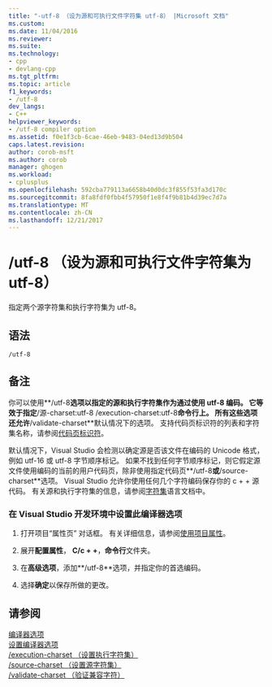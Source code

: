 ```yaml
---
title: "-utf-8 （设为源和可执行文件字符集 utf-8） |Microsoft 文档"
ms.custom: 
ms.date: 11/04/2016
ms.reviewer: 
ms.suite: 
ms.technology:
- cpp
- devlang-cpp
ms.tgt_pltfrm: 
ms.topic: article
f1_keywords:
- /utf-8
dev_langs:
- C++
helpviewer_keywords:
- /utf-8 compiler option
ms.assetid: f0e1f3cb-6cae-46eb-9483-04ed13d9b504
caps.latest.revision: 
author: corob-msft
ms.author: corob
manager: ghogen
ms.workload:
- cplusplus
ms.openlocfilehash: 592cba779113a6658b40d0dc3f855f53fa3d170c
ms.sourcegitcommit: 8fa8fdf0fbb4f57950f1e8f4f9b81b4d39ec7d7a
ms.translationtype: MT
ms.contentlocale: zh-CN
ms.lasthandoff: 12/21/2017
---
```

# <a name="utf-8-set-source-and-executable-character-sets-to-utf-8"></a>/utf-8 （设为源和可执行文件字符集为 utf-8）
指定两个源字符集和执行字符集为 utf-8。  
  
## <a name="syntax"></a>语法  
  
```  
/utf-8  
```  
  
## <a name="remarks"></a>备注  
 你可以使用**/utf-8**选项以指定的源和执行字符集作为通过使用 utf-8 编码。 它等效于指定**/源-charset:utf-8 /execution-charset:utf-8**命令行上。 所有这些选项还允许**/validate-charset**默认情况下的选项。 支持代码页标识符的列表和字符集名称，请参阅[代码页标识符](http://msdn.microsoft.com/library/windows/desktop/dd317756)。  
  
 默认情况下，Visual Studio 会检测以确定源是否该文件在编码的 Unicode 格式，例如 utf-16 或 utf-8 字节顺序标记。 如果不找到任何字节顺序标记，则它假定源文件使用编码的当前的用户代码页，除非使用指定代码页**/utf-8**或**/source-charset**选项。 Visual Studio 允许你使用任何几个字符编码保存你的 c + + 源代码。 有关源和执行字符集的信息，请参阅[字符集](../../cpp/character-sets2.md)语言文档中。  
  
### <a name="to-set-this-compiler-option-in-the-visual-studio-development-environment"></a>在 Visual Studio 开发环境中设置此编译器选项  
  
1.  打开项目“属性页”  对话框。 有关详细信息，请参阅[使用项目属性](../../ide/working-with-project-properties.md)。  
  
2.  展开**配置属性**， **C/c + +**，**命令行**文件夹。  
  
3.  在**高级选项**，添加**/utf-8**选项，并指定你的首选编码。  
  
4.  选择**确定**以保存所做的更改。  
  
## <a name="see-also"></a>请参阅  
 [编译器选项](../../build/reference/compiler-options.md)   
 [设置编译器选项](../../build/reference/setting-compiler-options.md)   
 [/execution-charset （设置执行字符集）](../../build/reference/execution-charset-set-execution-character-set.md)   
 [/source-charset （设置源字符集）](../../build/reference/source-charset-set-source-character-set.md)   
 [/validate-charset （验证兼容字符）](../../build/reference/validate-charset-validate-for-compatible-characters.md)